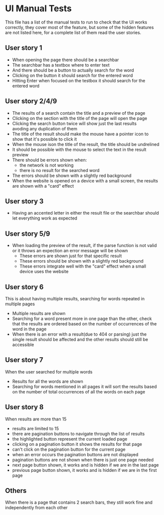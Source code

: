 # UI Manual Tests
This file has a list of the manual tests to run to check that the UI works correctly, they cover most of the feature, but some of the hidden features are not listed here, for a complete list of them read the user stories.

## User story 1
- When opening the page there should be a searchbar
- The searchbar has a textbox where to enter text
- And there should be a button to actually search for the word
- Clicking on the button it should search for the entered word
- Hitting Enter when focused on the testbox it should search for the entered word

## User story 2/4/9
- The results of a search contain the title and a preview of the page
- Clicking on the section with the title of the page will open the page
- Clicking the search button twice will show just the last results  
  avoding any duplication of them
- The title of the result should make the mouse have a pointer icon to show that it's possible to click it
- When the mouse ison the title of the result, the title should be undrelined
- It should be possible with the mouse to select the text in the result preview
- There should be errors shown when:
  - the network is not working
  - there is no result for the searched word
- The errors should be shown with a slightly red background
- When the website is opened on a device with a small screen, the results are shown with a "card" effect

## User story 3
- Having an accented letter in either the result file or the searchbar should let everything work as expected

## User story 5/9
- When loading the preview of the result, if the parse function is not valid or it throws an expection an error message will be shown
  - These errors are shown just for that specific result
  - These errors should be shown with a slightly red background
  - These errors integrate well with the "card" effect when a small device uses the website

## User story 6
This is about having multiple results, searching for words repeated in multiple pages
- Multiple results are shown
- Searching for a word present more in one page than the other, check that the results are ordered based on the number of occurrences of the word in the page
- When there is an error with a result(due to 404 or parsing) just the single result should be affected and the other results should still be accessible

## User story 7
When the user searched for multiple words
- Results for all the words are shown
- Searching for words mentioned in all pages it will sort the results based on the number of total occurrences of all the words on each page

## User story 8
When results are more than 15
- results are limited to 15
- there are pagination buttons to navigate through the list of results
- the highlighted button represent the current loaded page
- clicking on a pagination button it shows the results for that page
- can't click on the pagination button for the current page
- when an error occurs the pagination buttons are not displayed
- pagination buttons are not shown when there is just one page needed
- next page button shown, it works and is hidden if we are in the last page
- previous page button shown, it works and is hidden if we are in the first page

## Others
When there is a page that contains 2 search bars, they still work fine and independently from each other
